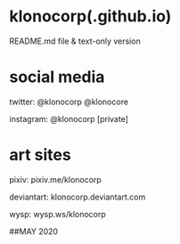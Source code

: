 # klonocorp(.github.io)

README.md file & text-only version


# social media

twitter:	@klonocorp
		@klonocore

instagram:	@klonocorp [private]


# art sites


pixiv:		pixiv.me/klonocorp

deviantart:	klonocorp.deviantart.com

wysp:		wysp.ws/klonocorp


##MAY 2020



